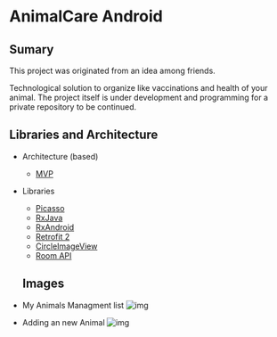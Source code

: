 # AnimalCare Android

## Sumary

This project was originated from an idea among friends.

Technological solution to organize like vaccinations and health of your animal.
The project itself is under development and programming for a private repository to be continued.


## Libraries and Architecture

* Architecture (based)
  * [MVP](https://github.com/MindorksOpenSource/android-mvp-architecture)

* Libraries
  * [Picasso](http://square.github.io/picasso/)
  * [RxJava](https://github.com/ReactiveX/RxJava)
  * [RxAndroid](https://github.com/ReactiveX/RxAndroid)
  * [Retrofit 2](http://square.github.io/retrofit/)
  * [CircleImageView](https://github.com/hdodenhof/CircleImageView)
  * [Room API](https://developer.android.com/reference/android/arch/persistence/room/Room.html)
  
  ## Images
  
* My Animals Managment list
![img](http://res.cloudinary.com/drfcfazt5/image/upload/v1521056935/Screenshot_20180314-164511_ce2gtp.png)

* Adding an new Animal
![img](http://res.cloudinary.com/drfcfazt5/image/upload/v1521056935/Screenshot_20180314-164517_dmhxbf.png)


